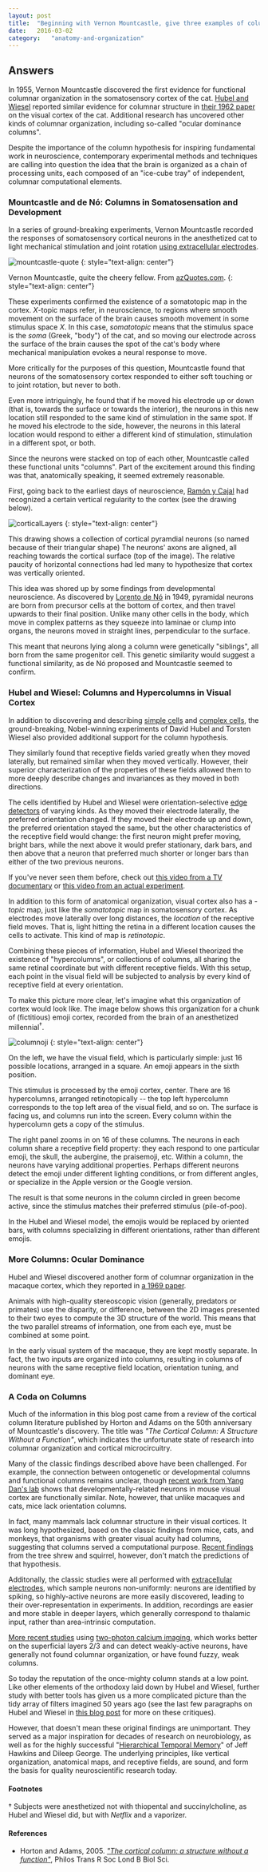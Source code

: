 ```yaml
---
layout: post
title:	"Beginning with Vernon Mountcastle, give three examples of columnar organization in different cortical areas."
date:	2016-03-02
category:	"anatomy-and-organization"
---
```

## Answers

In 1955, Vernon Mountcastle discovered the first evidence
for functional columnar organization in the
somatosensory cortex of the cat.
[Hubel and Wiesel]({{site.baseurl}}/92vii)
reported similar evidence for columnar structure in
[their 1962 paper]({{site.baseurl}}/02)
on the visual cortex of the cat.
Additional research has uncovered other kinds of columnar organization,
including so-called "ocular dominance columns".

Despite the importance of the column hypothesis for inspiring
fundamental work in neuroscience,
contemporary experimental methods and techniques
are calling into question
the idea that the brain is organized as
a chain of processing units, each composed of
an "ice-cube tray" of independent, columnar computational elements.

### Mountcastle and de Nó: Columns in Somatosensation and Development

In a series of ground-breaking experiments,
Vernon Mountcastle recorded the responses of
somatosensory cortical neurons in the anesthetized cat
to light mechanical stimulation and joint rotation
[using extracellular electrodes]({{site.baseurl}}/80).

![mountcastle-quote]
{: style="text-align: center"}

Vernon Mountcastle, quite the cheery fellow.
From [azQuotes.com](http://www.azquotes.com/).
{: style="text-align: center"}

These experiments confirmed the existence of a somatotopic map
in the cortex.
*X*-topic maps refer, in neuroscience, to regions where
smooth movement on the surface of the brain
causes smooth movement in some stimulus space *X*.
In this case, *somatotopic* means that the stimulus space
is the *soma* (Greek, "body") of the cat, and so moving our electrode across
the surface of the brain causes the spot of the cat's body where mechanical
manipulation evokes a neural response to move.

More critically for the purposes of this question,
Mountcastle found that neurons of the somatosensory cortex
responded to either soft touching or to joint rotation,
but never to both.

Even more intriguingly,
he found that if he moved his electrode up or down
(that is, towards the surface or towards the interior),
the neurons in this new location still responded to
the same kind of stimulation in the same spot.
If he moved his electrode to the side, however,
the neurons in this lateral location would respond to
either a different kind of stimulation,
stimulation in a different spot, or both.

Since the neurons were stacked on top of each other,
Mountcastle called these functional units "columns".
Part of the excitement around this finding was that,
anatomically speaking, it seemed extremely reasonable.

First, going back to the earliest days of neuroscience,
[Ramón y Cajal]({{site.baseurl}}/92i)
had recognized a certain vertical regularity to the cortex
(see the drawing below).

![corticalLayers]
{: style="text-align: center"}

This drawing shows a collection of
cortical pyramdial neurons (so named because of their triangular shape)
The neurons' axons are aligned, all reaching towards the
cortical surface (top of the image).
The relative paucity of horizontal connections
had led many to hypothesize that cortex was vertically oriented.

This idea was shored up by some findings from developmental neuroscience.
As discovered by
[Lorento de Nó](https://en.wikipedia.org/wiki/Rafael_Lorente_de_N%C3%B3)
in 1949,
pyramidal neurons are born from precursor cells at the bottom of cortex,
and then travel upwards to their final position.
Unlike many other cells in the body, which move in complex patterns
as they squeeze into laminae or clump into organs,
the neurons moved in straight lines, perpendicular to the surface.

This meant that neurons lying along a column
were genetically "siblings",
all born from the same progenitor cell.
This genetic similarity would suggest a functional similarity,
as de Nó proposed and Mountcastle seemed to confirm.

### Hubel and Wiesel: Columns and Hypercolumns in Visual Cortex

In addition to discovering and describing
[simple cells]({{site.baseurl}}/92vii)
and
[complex cells]({{site.baseurl}}/02),
the ground-breaking, Nobel-winning experiments of
David Hubel and Torsten Wiesel
also provided additional support
for the column hypothesis.

They similarly found that
receptive fields varied greatly when they moved laterally,
but remained similar when they moved vertically.
However, their superior characterization of the properties of these fields
allowed them to more deeply describe changes and invariances as they moved
in both directions.

The cells identified by Hubel and Wiesel were orientation-selective
[edge detectors]({{site.baseurl}}/50)
of varying kinds.
As they moved their electrode laterally, the preferred orientation changed.
If they moved their electrode up and down, the preferred orientation stayed the same,
but the other characteristics of the receptive field would change:
the first neuron might prefer moving, bright bars,
while the next above it would prefer stationary, dark bars,
and then above that a neuron that preferred much shorter or longer bars
than either of the two previous neurons.

If you've never seen them before, check out
[this video from a TV documentary](https://www.youtube.com/watch?v=IOHayh06LJ4)
or
[this video from an actual experiment](https://www.youtube.com/watch?v=8VdFf3egwfg).

In addition to this form of anatomical organization,
visual cortex also has a *-topic* map,
just like the *somatotopic* map in somatosensory cortex.
As electrodes move laterally over long distances,
the *location* of the receptive field moves.
That is, light hitting the retina in a different location
causes the cells to activate.
This kind of map is *retinotopic*.

Combining these pieces of information,
Hubel and Wiesel theorized the existence of "hypercolumns",
or collections of columns, all sharing the same retinal coordinate
but with different receptive fields.
With this setup, each point in the visual field will be subjected to analysis
by every kind of receptive field at every orientation.

To make this picture more clear, let's imagine what this organization
of cortex would look like.
The image below shows this organization for a chunk of (fictitious)
emoji cortex, recorded from the brain of an anesthetized millennial<sup>†</sup>.

![columnoji]
{: style="text-align: center"}

On the left, we have the visual field,
which is particularly simple:
just 16 possible locations, arranged in a square.
An emoji appears in the sixth position.

This stimulus is processed by the emoji cortex, center.
There are 16 hypercolumns, arranged retinotopically --
the top left hypercolumn corresponds to the top left
area of the visual field, and so on.
The surface is facing us, and columns run into the screen.
Every column within the hypercolumn gets a copy of the stimulus.

The right panel zooms in on 16 of these columns.
The neurons in each column share a receptive field property:
they each respond to one particular emoji,
the skull, the aubergine, the praisemoji, etc.
Within a column, the neurons have varying additional properties.
Perhaps different neurons detect the emoji under different lighting conditions,
or from different angles,
or specialize in the Apple version or the Google version.

The result is that some neurons in the column circled in green
become active, since the stimulus matches their preferred stimulus
(pile-of-poo).

In the Hubel and Wiesel model,
the emojis would be replaced by oriented bars,
with columns specializing in different orientations,
rather than different emojis.

### More Columns: Ocular Dominance

Hubel and Wiesel discovered another form of columnar organization
in the macaque cortex, which they reported in
[a 1969 paper](http://hubel.med.harvard.edu/papers/HubelWiesel1969Nature.pdf).

Animals with high-quality stereoscopic vision
(generally, predators or primates)
use the disparity, or difference, between the 2D images presented to their two eyes
to compute the 3D structure of the world.
This means that the two parallel streams of information,
one from each eye, must be combined at some point.

In the early visual system of the macaque, they are kept mostly separate.
In fact, the two inputs are organized into columns,
resulting in columns of neurons with the same receptive field location,
orientation tuning, and dominant eye.

### A Coda on Columns

Much of the information in this blog post came from a review of the
cortical column literature published by Horton and Adams
on the 50th anniversary of Mountcastle's discovery.
The title was *"The Cortical Column: A Structure Without a Function"*,
which indicates the unfortunate state of research into columnar
organization and cortical microcircuitry.

Many of the classic findings described above have been challenged.
For example, the connection between ontogenetic or developmental columns
and functional columns remains unclear, though
[recent work from Yang Dan's lab](http://www.ncbi.nlm.nih.gov/pmc/articles/PMC3375857/)
shows that developmentally-related neurons
in mouse visual cortex are functionally similar.
Note, however, that unlike macaques and cats, mice lack orientation columns.

In fact, many mammals lack columnar structure in their visual cortices.
It was long hypothesized, based on the classic findings from mice, cats, and monkeys,
that organisms with greater visual acuity had columns,
suggesting that columns served a computational purpose.
[Recent findings](https://www.ncbi.nlm.nih.gov/pubmed/104776)
from the tree shrew and squirrel, however,
don't match the predictions of that hypothesis.

Additonally, the classic studies were all performed with
[extracellular electrodes]({{site.baseurl}}/80),
which sample neurons non-uniformly:
neurons are identified by spiking,
so highly-active neurons are more easily discovered,
leading to their over-representation in experiments.
In addition, recordings are easier and more stable
in deeper layers, which generally correspond to
thalamic input, rather than area-intrinsic computation.

[More recent studies](http://www.ncbi.nlm.nih.gov/pmc/articles/PMC1914403/)
using
[two-photon calcium imaging]({{site.baseurl}}/81),
which works better on the superficial layers 2/3
and can detect weakly-active neurons,
have generally not found columnar organization,
or have found fuzzy, weak columns.

So today the reputation of the once-mighty column stands at a low point.
Like other elements of the orthodoxy laid down by Hubel and Wiesel,
further study with better tools has given us a more complicated picture
than the tidy array of filters imagined 50 years ago
(see the last few paragraphs on Hubel and Wiesel in
[this blog post]({{site.baseurl}}/92vii)
for more on these critiques).

However, that doesn't mean these original findings are unimportant.
They served as a major inspiration for
decades of research on neurobiology,
as well as for the highly successful
"[Hierarchical Temporal Memory](https://en.wikipedia.org/wiki/Hierarchical_temporal_memory)"
of Jeff Hawkins and Dileep George.
The underlying principles,
like vertical organization, anatomical maps, and receptive fields,
are sound, and form the basis for quality neuroscientific research today.

#### Footnotes

† Subjects were anesthetized not with thiopental and succinylcholine, as Hubel and Wiesel did,
but with *Netflix* and a vaporizer.

#### References

* Horton and Adams, 2005.
[_"The cortical column: a structure without a function"_](https://www.ncbi.nlm.nih.gov/pmc/articles/PMC1569491/),
Philos Trans R Soc Lond B Biol Sci.


[mountcastle-quote]: {{site.DBL}}/mountcastle-quote.jpg
[corticalLayers]: {{site.DBL}}/corticalLayers.gif
[columnoji]: {{site.DBL}}/columnoji.png

